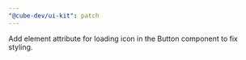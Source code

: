 ```yaml
---
"@cube-dev/ui-kit": patch
---
```


Add element attribute for loading icon in the Button component to fix styling.
